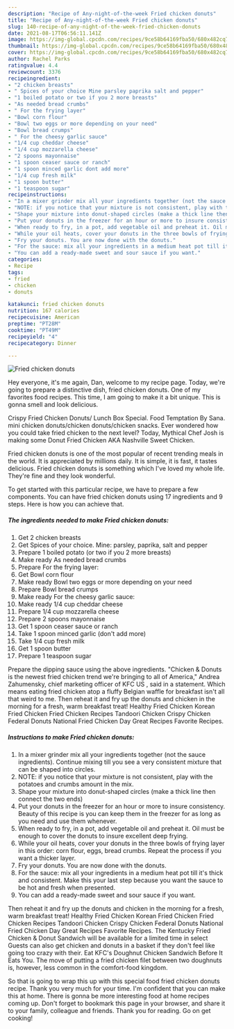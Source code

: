 ```yaml
---
description: "Recipe of Any-night-of-the-week Fried chicken donuts"
title: "Recipe of Any-night-of-the-week Fried chicken donuts"
slug: 140-recipe-of-any-night-of-the-week-fried-chicken-donuts
date: 2021-08-17T06:56:11.141Z
image: https://img-global.cpcdn.com/recipes/9ce58b64169fba50/680x482cq70/fried-chicken-donuts-recipe-main-photo.jpg
thumbnail: https://img-global.cpcdn.com/recipes/9ce58b64169fba50/680x482cq70/fried-chicken-donuts-recipe-main-photo.jpg
cover: https://img-global.cpcdn.com/recipes/9ce58b64169fba50/680x482cq70/fried-chicken-donuts-recipe-main-photo.jpg
author: Rachel Parks
ratingvalue: 4.4
reviewcount: 3376
recipeingredient:
- "2 chicken breasts"
- " Spices of your choice Mine parsley paprika salt and pepper"
- "1 boiled potato or two if you 2 more breasts"
- "As needed bread crumbs"
- " For the frying layer"
- "Bowl corn flour"
- "Bowl two eggs or more depending on your need"
- "Bowl bread crumps"
- " For the cheesy garlic sauce"
- "1/4 cup cheddar cheese"
- "1/4 cup mozzarella cheese"
- "2 spoons mayonnaise"
- "1 spoon ceaser sauce or ranch"
- "1 spoon minced garlic dont add more"
- "1/4 cup fresh milk"
- "1 spoon butter"
- "1 teaspoon sugar"
recipeinstructions:
- "In a mixer grinder mix all your ingredients together (not the sauce ingredients). Continue mixing till you see a very consistent mixture that can be shaped into circles."
- "NOTE: if you notice that your mixture is not consistent, play with the potatoes and crumbs amount in the mix."
- "Shape your mixture into donut-shaped circles (make a thick line then connect the two ends)"
- "Put your donuts in the freezer for an hour or more to insure consistency. Beauty of this recipe is you can keep them in the freezer for as long as you need and use them whenever."
- "When ready to fry, in a pot, add vegetable oil and preheat it. Oil must be enough to cover the donuts to insure excellent deep frying."
- "While your oil heats, cover your donuts in the three bowls of frying layer in this order: corn flour, eggs, bread crumbs. Repeat the process if you want a thicker layer."
- "Fry your donuts. You are now done with the donuts."
- "For the sauce: mix all your ingredients in a medium heat pot till it&#39;s thick and consistent. Make this your last step because you want the sauce to be hot and fresh when presented."
- "You can add a ready-made sweet and sour sauce if you want."
categories:
- Recipe
tags:
- fried
- chicken
- donuts

katakunci: fried chicken donuts 
nutrition: 167 calories
recipecuisine: American
preptime: "PT28M"
cooktime: "PT49M"
recipeyield: "4"
recipecategory: Dinner

---
```



![Fried chicken donuts](https://img-global.cpcdn.com/recipes/9ce58b64169fba50/680x482cq70/fried-chicken-donuts-recipe-main-photo.jpg)

Hey everyone, it's me again, Dan, welcome to my recipe page. Today, we're going to prepare a distinctive dish, fried chicken donuts. One of my favorites food recipes. This time, I am going to make it a bit unique. This is gonna smell and look delicious.

Crispy Fried Chicken Donuts/ Lunch Box Special. Food Temptation By Sana. mini chicken donuts/chicken donuts/chicken snacks. Ever wondered how you could take fried chicken to the next level? Today, Mythical Chef Josh is making some Donut Fried Chicken AKA Nashville Sweet Chicken.

Fried chicken donuts is one of the most popular of recent trending meals in the world. It is appreciated by millions daily. It is simple, it is fast, it tastes delicious. Fried chicken donuts is something which I've loved my whole life. They're fine and they look wonderful.


To get started with this particular recipe, we have to prepare a few components. You can have fried chicken donuts using 17 ingredients and 9 steps. Here is how you can achieve that.

<!--inarticleads1-->

##### The ingredients needed to make Fried chicken donuts:

1. Get 2 chicken breasts
1. Get  Spices of your choice. Mine: parsley, paprika, salt and pepper
1. Prepare 1 boiled potato (or two if you 2 more breasts)
1. Make ready As needed bread crumbs
1. Prepare  For the frying layer:
1. Get Bowl corn flour
1. Make ready Bowl two eggs or more depending on your need
1. Prepare Bowl bread crumps
1. Make ready  For the cheesy garlic sauce:
1. Make ready 1/4 cup cheddar cheese
1. Prepare 1/4 cup mozzarella cheese
1. Prepare 2 spoons mayonnaise
1. Get 1 spoon ceaser sauce or ranch
1. Take 1 spoon minced garlic (don&#39;t add more)
1. Take 1/4 cup fresh milk
1. Get 1 spoon butter
1. Prepare 1 teaspoon sugar


Prepare the dipping sauce using the above ingredients. &#34;Chicken &amp; Donuts is the newest fried chicken trend we&#39;re bringing to all of America,&#34; Andrea Zahumensky, chief marketing officer of KFC US , said in a statement. Which means eating fried chicken atop a fluffy Belgian waffle for breakfast isn&#39;t all that weird to me. Then reheat it and fry up the donuts and chicken in the morning for a fresh, warm breakfast treat! Healthy Fried Chicken Korean Fried Chicken Fried Chicken Recipes Tandoori Chicken Crispy Chicken Federal Donuts National Fried Chicken Day Great Recipes Favorite Recipes. 

<!--inarticleads2-->

##### Instructions to make Fried chicken donuts:

1. In a mixer grinder mix all your ingredients together (not the sauce ingredients). Continue mixing till you see a very consistent mixture that can be shaped into circles.
1. NOTE: if you notice that your mixture is not consistent, play with the potatoes and crumbs amount in the mix.
1. Shape your mixture into donut-shaped circles (make a thick line then connect the two ends)
1. Put your donuts in the freezer for an hour or more to insure consistency. Beauty of this recipe is you can keep them in the freezer for as long as you need and use them whenever.
1. When ready to fry, in a pot, add vegetable oil and preheat it. Oil must be enough to cover the donuts to insure excellent deep frying.
1. While your oil heats, cover your donuts in the three bowls of frying layer in this order: corn flour, eggs, bread crumbs. Repeat the process if you want a thicker layer.
1. Fry your donuts. You are now done with the donuts.
1. For the sauce: mix all your ingredients in a medium heat pot till it&#39;s thick and consistent. Make this your last step because you want the sauce to be hot and fresh when presented.
1. You can add a ready-made sweet and sour sauce if you want.


Then reheat it and fry up the donuts and chicken in the morning for a fresh, warm breakfast treat! Healthy Fried Chicken Korean Fried Chicken Fried Chicken Recipes Tandoori Chicken Crispy Chicken Federal Donuts National Fried Chicken Day Great Recipes Favorite Recipes. The Kentucky Fried Chicken &amp; Donut Sandwich will be available for a limited time in select Guests can also get chicken and donuts in a basket if they don&#39;t feel like going too crazy with their. Eat KFC&#39;s Doughnut Chicken Sandwich Before It Eats You. The move of putting a fried chicken filet between two doughnuts is, however, less common in the comfort-food kingdom. 

So that is going to wrap this up with this special food fried chicken donuts recipe. Thank you very much for your time. I'm confident that you can make this at home. There is gonna be more interesting food at home recipes coming up. Don't forget to bookmark this page in your browser, and share it to your family, colleague and friends. Thank you for reading. Go on get cooking!
